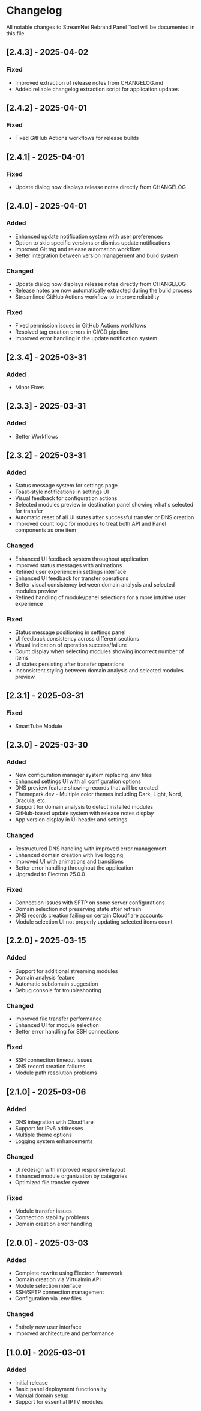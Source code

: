 # Changelog

All notable changes to StreamNet Rebrand Panel Tool will be documented in this file.

## [2.4.3] - 2025-04-02

### Fixed

- Improved extraction of release notes from CHANGELOG.md
- Added reliable changelog extraction script for application updates

## [2.4.2] - 2025-04-01

### Fixed

- Fixed GitHub Actions workflows for release builds

## [2.4.1] - 2025-04-01

### Fixed

- Update dialog now displays release notes directly from CHANGELOG

## [2.4.0] - 2025-04-01

### Added

- Enhanced update notification system with user preferences
- Option to skip specific versions or dismiss update notifications
- Improved Git tag and release automation workflow
- Better integration between version management and build system

### Changed

- Update dialog now displays release notes directly from CHANGELOG
- Release notes are now automatically extracted during the build process
- Streamlined GitHub Actions workflow to improve reliability

### Fixed

- Fixed permission issues in GitHub Actions workflows
- Resolved tag creation errors in CI/CD pipeline
- Improved error handling in the update notification system

## [2.3.4] - 2025-03-31

### Added

- Minor Fixes

## [2.3.3] - 2025-03-31

### Added

- Better Workflows

## [2.3.2] - 2025-03-31

### Added

- Status message system for settings page
- Toast-style notifications in settings UI
- Visual feedback for configuration actions
- Selected modules preview in destination panel showing what's selected for transfer
- Automatic reset of all UI states after successful transfer or DNS creation
- Improved count logic for modules to treat both API and Panel components as one item

### Changed

- Enhanced UI feedback system throughout application
- Improved status messages with animations
- Refined user experience in settings interface
- Enhanced UI feedback for transfer operations
- Better visual consistency between domain analysis and selected modules preview
- Refined handling of module/panel selections for a more intuitive user experience

### Fixed

- Status message positioning in settings panel
- UI feedback consistency across different sections
- Visual indication of operation success/failure
- Count display when selecting modules showing incorrect number of items
- UI states persisting after transfer operations
- Inconsistent styling between domain analysis and selected modules preview

## [2.3.1] - 2025-03-31

### Fixed

- SmartTube Module

## [2.3.0] - 2025-03-30

### Added

- New configuration manager system replacing .env files
- Enhanced settings UI with all configuration options
- DNS preview feature showing records that will be created
- Themepark.dev - Multiple color themes including Dark, Light, Nord, Dracula, etc.
- Support for domain analysis to detect installed modules
- GitHub-based update system with release notes display
- App version display in UI header and settings

### Changed

- Restructured DNS handling with improved error management
- Enhanced domain creation with live logging
- Improved UI with animations and transitions
- Better error handling throughout the application
- Upgraded to Electron 25.0.0

### Fixed

- Connection issues with SFTP on some server configurations
- Domain selection not preserving state after refresh
- DNS records creation failing on certain Cloudflare accounts
- Module selection UI not properly updating selected items count

## [2.2.0] - 2025-03-15

### Added

- Support for additional streaming modules
- Domain analysis feature
- Automatic subdomain suggestion
- Debug console for troubleshooting

### Changed

- Improved file transfer performance
- Enhanced UI for module selection
- Better error handling for SSH connections

### Fixed

- SSH connection timeout issues
- DNS record creation failures
- Module path resolution problems

## [2.1.0] - 2025-03-06

### Added

- DNS integration with Cloudflare
- Support for IPv6 addresses
- Multiple theme options
- Logging system enhancements

### Changed

- UI redesign with improved responsive layout
- Enhanced module organization by categories
- Optimized file transfer system

### Fixed

- Module transfer issues
- Connection stability problems
- Domain creation error handling

## [2.0.0] - 2025-03-03

### Added

- Complete rewrite using Electron framework
- Domain creation via Virtualmin API
- Module selection interface
- SSH/SFTP connection management
- Configuration via .env files

### Changed

- Entirely new user interface
- Improved architecture and performance

## [1.0.0] - 2025-03-01

### Added

- Initial release
- Basic panel deployment functionality
- Manual domain setup
- Support for essential IPTV modules
